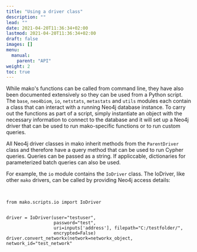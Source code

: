 ```yaml
---
title: "Using a driver class"
description: ""
lead: ""
date: 2021-04-20T11:36:34+02:00
lastmod: 2021-04-20T11:36:34+02:00
draft: false
images: []
menu: 
  manual:
    parent: "API"
weight: 2
toc: true
---
```


While mako's functions can be called from command line, they have also been documented extensively so they can be used from a Python script. The <code>base</code>, <code>neo4biom</code>, <code>io</code>, <code>netstats</code>, <code>metastats</code> and <code>utils</code> modules each contain a class that can interact with a running Neo4j database instance. To carry out the functions as part of a script, simply instantiate an object with the necessary information to connect to the database and it will set up a Neo4j driver that can be used to run mako-specific functions or to run custom queries. 

All Neo4j driver classes in mako inherit methods from the <code>ParentDriver</code> class and therefore have a query method that can be used to run Cypher queries. Queries can be passed as a string. If appliccable, dictionaries for parameterized batch queries can also be used. 

For example, the <code>io</code> module contains the <code>IoDriver</code> class. The IoDriver, like other <code>mako</code> drivers, can be called by providing Neo4j access details:

<br>
<code>
from mako.scripts.io import IoDriver
<br>
driver = IoDriver(user="testuser", 
                  password="test",
                  uri=inputs['address'], filepath="C:/testfolder/",
                  encrypted=False)
driver.convert_networkx(network=networkx_object, network_id="test_network"</code>

